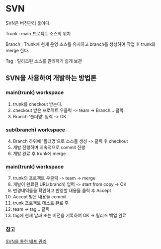 #   SVN

SVN은 버전관리 툴이다.

Trunk : main 프로젝트 소스의 위치

Branch : Trunk에 현재 운영 소스를 유지하고 branch를 생성하여 작업 후 trunk와 merge 한다.

Tag : 릴리즈된 소스를 관리하기 쉽게 보관

##  SVN을 사용하여 개발하는 방법론

### main(trunk) workspace
1.  trunk를 checkout 받는다.
2.  checkout 받은 프로젝트 우클릭 -> team -> Branch... 클릭
3.  Branch '폴더명' 입력 -> OK

### sub(branch) workspace
4.  Branch 하위에 '폴더명'으로 소스들 생성 -> 클릭 후 checkout
5.  개발 진행하며 지속적으로 commit 진행
6.  개발 완료 후 trunk에 merge

### main(trunk) workspace
7.  trunk의 프로젝트 우클릭 -> team -> merge
8.  개발이 완료된 URL(branch) 입력 -> start from copy -> OK
9.  변경내역들을 확인하고 반영할 내용들 클릭 후 Accept
10. Accept 받은 내용들 commit
11. trunk 프로젝트 테스트 완료 후
12. team -> tag... 클릭
12. tag에 현재 날짜 또는 버전을 기록하여 OK -> 릴리즈 백업 완료

### 참고
[SVN을 통한 배포 관리](https://oingdaddy.tistory.com/30)